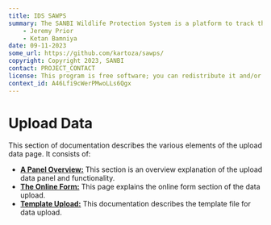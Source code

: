 ```yaml
---
title: IDS SAWPS
summary: The SANBI Wildlife Protection System is a platform to track the population levels of endangered wildlife.
    - Jeremy Prior
    - Ketan Bamniya
date: 09-11-2023
some_url: https://github.com/kartoza/sawps/
copyright: Copyright 2023, SANBI
contact: PROJECT_CONTACT
license: This program is free software; you can redistribute it and/or modify it under the terms of the GNU Affero General Public License as published by the Free Software Foundation; either version 3 of the License, or (at your option) any later version.
context_id: A46Lfi9cWerPMwoLLs6Qgx
---
```


# Upload Data
<!-- To Be Populated -->

This section of documentation describes the various elements of the upload data page. It consists of:

* **[A Panel Overview:](panel.md)** This section is an overview explanation of the upload data panel and functionality.
* **[The Online Form:](online-form.md)** This page explains the online form section of the data upload.
* **[Template Upload:](template-upload.md)** This documentation describes the template file for data upload.
